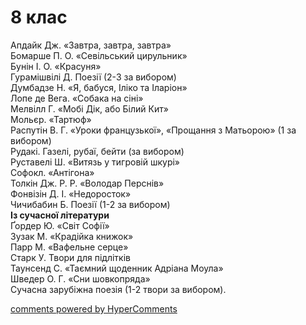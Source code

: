 <div id="hypercomments_widget" class="js-hypercomments-widget invisible"></div>

# 8 клас

Апдайк Дж. «Завтра, завтра, завтра»<br>
Бомарше П. О. «Севільський цирульник»<br>
Бунін І. О. «Красуня» <br>
Гурамішвілі Д. Поезії (2-3 за вибором)<br>
Думбадзе Н. «Я, бабуся, Іліко та Іларіон» <br>
Лопе де Вега. «Собака на сіні»<br>
Мелвілл Г. «Мобі Дік, або Білий Кит» <br>
Мольєр. «Тартюф»<br>
Распутін В. Г. «Уроки французької», «Прощання з Матьорою» (1 за вибором)<br>
Рудакі. Газелі, рубаї, бейти (за вибором)<br>
Руставелі Ш. «Витязь у тигровій шкурі»<br>
Софокл. «Антігона» <br>
Толкін Дж. Р. Р. «Володар Перснів»<br>
Фонвізін Д. І. «Недоросток» <br>
Чичибабин Б. Поезії (1-2 за вибором) <br>
<b>Із сучасної літератури</b><br>
Ґордер Ю. «Світ Софії»<br>
Зузак М. «Крадійка книжок»<br>
Парр М. «Вафельне серце»<br>
Старк У. Твори для підлітків <br>
Таунсенд С. «Таємний щоденник Адріана Моула»<br>
Шведер О. Г. «Сни шовкопряда» <br>
Сучасна зарубіжна поезія (1-2 твори за вибором).


<div class="js-hypercomments-container">
<a href="http://hypercomments.com" class="hc-link" title="comments widget">comments powered by HyperComments</a>
</div>